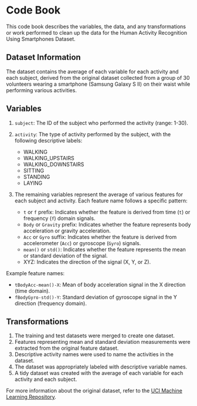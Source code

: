 # Code Book

This code book describes the variables, the data, and any transformations or work performed to clean up the data for the Human Activity Recognition Using Smartphones Dataset.

## Dataset Information

The dataset contains the average of each variable for each activity and each subject, derived from the original dataset collected from a group of 30 volunteers wearing a smartphone (Samsung Galaxy S II) on their waist while performing various activities.

## Variables

1. `subject`: The ID of the subject who performed the activity (range: 1-30).
2. `activity`: The type of activity performed by the subject, with the following descriptive labels:
   - WALKING
   - WALKING_UPSTAIRS
   - WALKING_DOWNSTAIRS
   - SITTING
   - STANDING
   - LAYING
3. The remaining variables represent the average of various features for each subject and activity. Each feature name follows a specific pattern:

   - `t` or `f` prefix: Indicates whether the feature is derived from time (`t`) or frequency (`f`) domain signals.
   - `Body` or `Gravity` prefix: Indicates whether the feature represents body acceleration or gravity acceleration.
   - `Acc` or `Gyro` suffix: Indicates whether the feature is derived from accelerometer (`Acc`) or gyroscope (`Gyro`) signals.
   - `mean()` or `std()`: Indicates whether the feature represents the mean or standard deviation of the signal.
   - XYZ: Indicates the direction of the signal (X, Y, or Z).

Example feature names:
   - `tBodyAcc-mean()-X`: Mean of body acceleration signal in the X direction (time domain).
   - `fBodyGyro-std()-Y`: Standard deviation of gyroscope signal in the Y direction (frequency domain).

## Transformations

1. The training and test datasets were merged to create one dataset.
2. Features representing mean and standard deviation measurements were extracted from the original feature dataset.
3. Descriptive activity names were used to name the activities in the dataset.
4. The dataset was appropriately labeled with descriptive variable names.
5. A tidy dataset was created with the average of each variable for each activity and each subject.

For more information about the original dataset, refer to the [UCI Machine Learning Repository](http://archive.ics.uci.edu/ml/datasets/Human+Activity+Recognition+Using+Smartphones).

